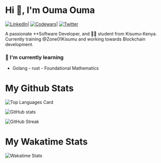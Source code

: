 
  # Hi 👋, I'm **Ouma Ouma**
  [![LinkedIn](https://img.shields.io/badge/LinkedIn-Profile-informational?style=flat-logo=linkedin&logoColor=white&color=0A66C2)](https://www.linkedin.com/in/ouma-ouma-a01716267)|
[![Codewars](https://www.codewars.com/users/your_username/badges/micro)](https://www.codewars.com/users/garveyshah)|
[![Twitter](https://img.shields.io/badge/Twitter-Profile-informational?style=flat-logo=twitter&logoColor=white&color=1DA1F2)](https://twitter.com/ouma_godwin1)

A passionate **Software Developer, and  👩‍💻 student from Kisumu-Kenya. Currently training @Zone01Kisumu and working towards Blockchain development.

### 🌱 I'm currently learning
- Golang      - rust      - Foundational Mathematics


# My Github Stats
![Top Languages Card](https://github-readme-stats.vercel.app/api/top-langs/?username=garveyshah&layout=compact)

![GitHub stats](https://github-readme-stats.vercel.app/api?username=garveyshah&show_icons=true&theme=radical)

![GitHub Streak](https://github-readme-streak-stats.herokuapp.com/?user=garveyshah)

# My Wakatime Stats
![Wakatime Stats](https://github-readme-stats.vercel.app/api/wakatime?username=@garveyshah)


